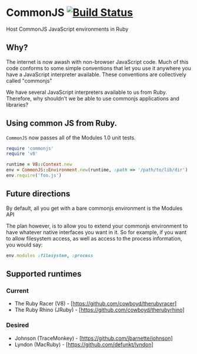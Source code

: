 # CommonJS [![Build Status](https://secure.travis-ci.org/cowboyd/commonjs.rb.png)](http://travis-ci.org/cowboyd/commonjs.rb)

Host CommonJS JavaScript environments in Ruby

## Why?

The internet is now awash with non-browser JavaScript code. Much of this code conforms to some
simple conventions that let you use it anywhere you have a JavaScript interpreter available. These
conventions are collectively called "commonjs"

We have several JavaScript interpreters available to us from Ruby. Therefore, why shouldn't we be
able to use commonjs applications and libraries?

## Using common JS from Ruby.

`CommonJS` now passes all of the Modules 1.0 unit tests.

```ruby
require 'commonjs'
require 'v8'

runtime = V8::Context.new
env = CommonJS::Environment.new(runtime, :path => '/path/to/lib/dir')
env.require('foo.js')
```

## Future directions

By default, all you get with a bare commonjs environment is the Modules API

The plan however, is to allow you to extend your commonjs environment to have whatever native
interfaces you want in it. So for example, if you want to allow filesystem access, as well as
access to the process information, you would say:

```ruby
env.modules :filesystem, :process
```

## Supported runtimes

### Current

* The Ruby Racer (V8) - [https://github.com/cowboyd/therubyracer]
* The Ruby Rhino (JRuby) - [https://github.com/cowboyd/therubyrhino]

### Desired

* Johnson (TraceMonkey) - [https://github.com/jbarnette/johnson]
* Lyndon (MacRuby) - [https://github.com/defunkt/lyndon]
